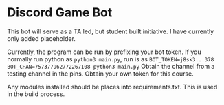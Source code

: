 # Discord Game Bot

This bot will serve as a TA led, but student built initiative. I have currently only added placeholder.

Currently, the program can be run by prefixing your bot token. If you normally run python as `python3 main.py`, run is as `BOT_TOKEN=j8sk3...378 BOT_CHAN=757377962772267108 python3 main.py`
Obtain the channel from a testing channel in the pins. Obtain your own token for this course.

Any modules installed should be places into requirements.txt. This is used in the build process.
